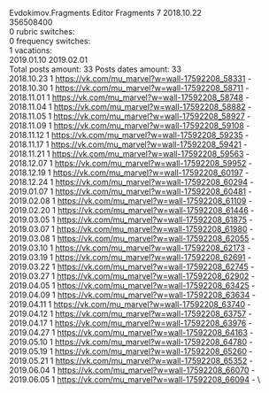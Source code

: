 Evdokimov.Fragments	Editor Fragments 7 2018.10.22\
356508400\
0 rubric switches:\
0 frequency switches:\
1 vacations:\
2019.01.10 2019.02.01 \
Total posts amount: 33	Posts dates amount: 33\
2018.10.23 1 https://vk.com/mu_marvel?w=wall-17592208_58331 - \
2018.10.30 1 https://vk.com/mu_marvel?w=wall-17592208_58711 - \
2018.11.01 1 https://vk.com/mu_marvel?w=wall-17592208_58748 - \
2018.11.04 1 https://vk.com/mu_marvel?w=wall-17592208_58882 - \
2018.11.05 1 https://vk.com/mu_marvel?w=wall-17592208_58927 - \
2018.11.09 1 https://vk.com/mu_marvel?w=wall-17592208_59108 - \
2018.11.12 1 https://vk.com/mu_marvel?w=wall-17592208_59235 - \
2018.11.17 1 https://vk.com/mu_marvel?w=wall-17592208_59421 - \
2018.11.21 1 https://vk.com/mu_marvel?w=wall-17592208_59563 - \
2018.12.07 1 https://vk.com/mu_marvel?w=wall-17592208_59952 - \
2018.12.19 1 https://vk.com/mu_marvel?w=wall-17592208_60197 - \
2018.12.24 1 https://vk.com/mu_marvel?w=wall-17592208_60294 - \
2019.01.07 1 https://vk.com/mu_marvel?w=wall-17592208_60481 - \
2019.02.08 1 https://vk.com/mu_marvel?w=wall-17592208_61109 - \
2019.02.20 1 https://vk.com/mu_marvel?w=wall-17592208_61446 - \
2019.03.05 1 https://vk.com/mu_marvel?w=wall-17592208_61875 - \
2019.03.07 1 https://vk.com/mu_marvel?w=wall-17592208_61980 - \
2019.03.08 1 https://vk.com/mu_marvel?w=wall-17592208_62055 - \
2019.03.10 1 https://vk.com/mu_marvel?w=wall-17592208_62173 - \
2019.03.19 1 https://vk.com/mu_marvel?w=wall-17592208_62691 - \
2019.03.22 1 https://vk.com/mu_marvel?w=wall-17592208_62745 - \
2019.03.27 1 https://vk.com/mu_marvel?w=wall-17592208_62902 - \
2019.04.05 1 https://vk.com/mu_marvel?w=wall-17592208_63425 - \
2019.04.09 1 https://vk.com/mu_marvel?w=wall-17592208_63634 - \
2019.04.11 1 https://vk.com/mu_marvel?w=wall-17592208_63740 - \
2019.04.12 1 https://vk.com/mu_marvel?w=wall-17592208_63757 - \
2019.04.17 1 https://vk.com/mu_marvel?w=wall-17592208_63976 - \
2019.04.27 1 https://vk.com/mu_marvel?w=wall-17592208_64163 - \
2019.05.10 1 https://vk.com/mu_marvel?w=wall-17592208_64780 - \
2019.05.19 1 https://vk.com/mu_marvel?w=wall-17592208_65260 - \
2019.05.21 1 https://vk.com/mu_marvel?w=wall-17592208_65352 - \
2019.06.04 1 https://vk.com/mu_marvel?w=wall-17592208_66070 - \
2019.06.05 1 https://vk.com/mu_marvel?w=wall-17592208_66094 - \

